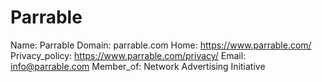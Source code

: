 
# Parrable

Name: Parrable
Domain: parrable.com
Home: https://www.parrable.com/
Privacy_policy: https://www.parrable.com/privacy/
Email: info@parrable.com
Member_of: Network Advertising Initiative
